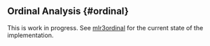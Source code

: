 
## Ordinal Analysis {#ordinal}

This is work in progress.
See [mlr3ordinal](https://github.com/mlr-org/mlr3ordinal) for the current state of the implementation.
